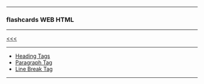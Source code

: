
---

### flashcards WEB HTML

---

[<<<](https://github.com/ttltrk/WEB/blob/master/FLW/FLW.MD)

---

* <a href="https://github.com/ttltrk/WEB/blob/master/FLW/FLWH/01/HEADT.MD">Heading Tags</a>
* <a href="https://github.com/ttltrk/WEB/blob/master/FLW/FLWH/02/PARAT.MD">Paragraph Tag</a>
* <a href="https://github.com/ttltrk/WEB/blob/master/FLW/FLWH/03/LBT.MD">Line Break Tag</a>

---
